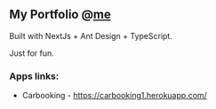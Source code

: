 ## My Portfolio @[me](https://pysix7.github.io/me/)

Built with NextJs + Ant Design + TypeScript. 

Just for fun.

### Apps links:
* Carbooking - https://carbooking1.herokuapp.com/
